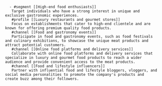       - #segment [[High-end food enthusiasts]]
       Target individuals who have a strong interest in unique and exclusive gastronomic experiences.
       #profile [[Luxury restaurants and gourmet stores]]
       Focus on establishments that cater to high-end clientele and are known for offering premium quality food products.
       #channel [[Food and gastronomy events]]
       Participate in food and gastronomy events, such as food festivals and culinary exhibitions, to showcase the unique meat products and attract potential customers.
       #channel [[Online food platforms and delivery services]]
       Collaborate with online food platforms and delivery services that specialize in luxury and gourmet food products to reach a wider audience and provide convenient access to the meat products.
       #channel [[Food and lifestyle influencers]]
       Partner with influential food and lifestyle bloggers, vloggers, and social media personalities to promote the company's products and create buzz among their followers.

